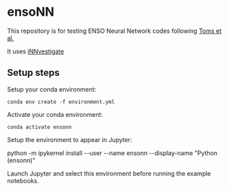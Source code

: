 # ensoNN

This repository is for testing ENSO Neural Network codes following [Toms et al.](https://agupubs.onlinelibrary.wiley.com/doi/full/10.1029/2019MS002002)

It uses [iNNvestigate](https://github.com/albermax/innvestigate)

## Setup steps

Setup your conda environment:

```conda env create -f environment.yml```

Activate your conda environment:

```conda activate ensonn```

Setup the environment to appear in Jupyter:

python -m ipykernel install --user --name ensonn --display-name "Python (ensonn)"

Launch Jupyter and select this environment before running the example notebooks.
